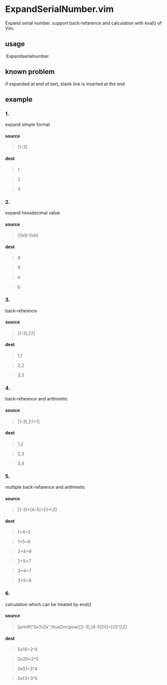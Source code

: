ExpandSerialNumber.vim
======================
Expand serial number.
support back-refarence and calculation with eval() of Vim.

## usage
:Expandserialnumber

## known problem
if expanded at end of text, blank line is inserted at the end

## example
### 1.
expand simple format
#### source
>[1-3]

#### dest
>1

>2

>3

### 2.
expand hexadecimal value
#### source
>[0x8-0xb]

#### dest
>8

>9

>a

>b

### 3.
back-refarence
#### source
>[1-3],[\1]

#### dest
>1,1

>2,2

>3,3

### 4.
back-refarence and arithmetic
#### source
>[1-3],[\1+1]

#### dest
>1,2

>2,3

>3,4

### 5.
multiple back-refarence and arithmetic
#### source
>[1-3]+[4-5]=[\1+\2]

#### dest
>1+4=5

>1+5=6

>2+4=6

>2+5=7

>3+4=7

>3+5=8

### 6.
calculation which can be treated by eval()
#### source
>[printf("0x%0x",float2nr(pow([2-3],[4-5])))]=[\1]^[\2]

#### dest
>0x10=2^4

>0x20=2^5

>0x51=3^4

>0xf3=3^5
